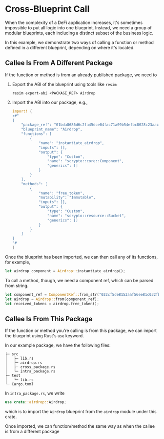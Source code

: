 # Cross-Blueprint Call

When the complexity of a DeFi application increases, it's sometimes impossible to put all logic into one blueprint. Instead, we need a group of modular blueprints, each including a distinct subset of the business logic.

In this example, we demonstrate two ways of calling a function or method defined in a different blueprint, depending on where it's located.

## Callee Is From A Different Package

If the function or method is from an already published package, we need to
1. Export the ABI of the blueprint using tools like `resim`
    ```
    resim export-abi <PACKAGE_REF> Airdrop
    ```
2. Import the ABI into our package, e.g.,
    ```rust
    import! {
    r#"
    {
        "package_ref": "01bda8686d6c2fa45dce04fac71a09b54efbc8028c23aac74bc00e",
        "blueprint_name": "Airdrop",
        "functions": [
            {
                "name": "instantiate_airdrop",
                "inputs": [],
                "output": {
                    "type": "Custom",
                    "name": "scrypto::core::Component",
                    "generics": []
                }
            }
        ],
        "methods": [
            {
                "name": "free_token",
                "mutability": "Immutable",
                "inputs": [],
                "output": {
                    "type": "Custom",
                    "name": "scrypto::resource::Bucket",
                    "generics": []
                }
            }
        ]
    }
    "#
    }
    ```
Once the blueprint has been imported, we can then call any of its functions, for example,

```rust
let airdrop_component = Airdrop::instantiate_airdrop();
```

To call a method, though, we need a component ref, which can be parsed from string.
```rust
let component_ref = ComponentRef::from_str("022cf5de8153aaf56ee81c032fb06c7fde0a1dc2389040d651dfc2").unwrap();
let airdrop = Airdrop::from(component_ref);
let received_tokens = airdrop.free_token();
```

## Callee Is From This Package

If the function or method you're calling is from this package, we can import the blueprint using Rust's `use` keyword.

In our example package, we have the following files:
```
├─ src
│   ├─ lib.rs
│   ├─ airdrop.rs
│   ├─ cross_package.rs
│   └─ intra_package.rs
├─ test
│   └─ lib.rs
└─ Cargo.toml
```

In `intra_package.rs`, we write

```rust
use crate::airdrop::Airdrop;
```

which is to import the `Airdrop` blueprint from the `airdrop` module under this crate.

Once imported, we can function/method the same way as when the callee is from a different package